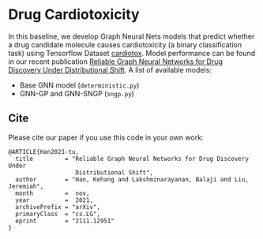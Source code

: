 # Drug Cardiotoxicity

In this baseline, we develop Graph Neural Nets models that predict whether a drug candidate molecule causes cardiotoxicity (a binary classification task) using Tensorflow Dataset [cardiotox](https://www.tensorflow.org/datasets/catalog/cardiotox). Model performance can be found in our recent publication [Reliable Graph Neural Networks for Drug Discovery Under Distributional Shift](https://arxiv.org/abs/2111.12951). A list of available models:

- Base GNN model (`deterministic.py`)
- GNN-GP and GNN-SNGP (`sngp.py`)

## Cite
Please cite our paper if you use this code in your own work:

```
@ARTICLE{Han2021-tu,
  title         = "Reliable Graph Neural Networks for Drug Discovery Under
                   Distributional Shift",
  author        = "Han, Kehang and Lakshminarayanan, Balaji and Liu, Jeremiah",
  month         =  nov,
  year          =  2021,
  archivePrefix = "arXiv",
  primaryClass  = "cs.LG",
  eprint        = "2111.12951"
}
```
